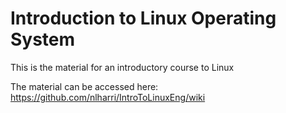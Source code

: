 # Introduction to Linux Operating System

This is the material for an introductory course to Linux 

The material can be accessed here: https://github.com/nlharri/IntroToLinuxEng/wiki
